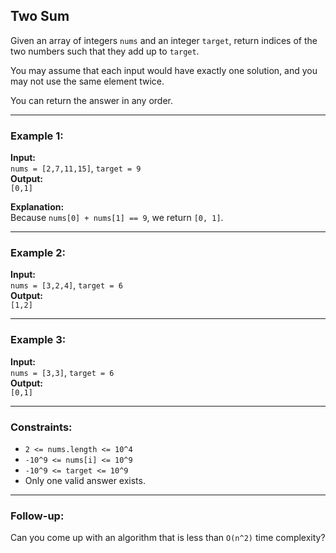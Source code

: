 ## Two Sum

Given an array of integers `nums` and an integer `target`, return indices of the two numbers such that they add up to `target`.

You may assume that each input would have exactly one solution, and you may not use the same element twice.

You can return the answer in any order.

---

### Example 1:

**Input:**  
`nums = [2,7,11,15]`, `target = 9`  
**Output:**  
`[0,1]`

**Explanation:**  
Because `nums[0] + nums[1] == 9`, we return `[0, 1]`.

---

### Example 2:

**Input:**  
`nums = [3,2,4]`, `target = 6`  
**Output:**  
`[1,2]`

---

### Example 3:

**Input:**  
`nums = [3,3]`, `target = 6`  
**Output:**  
`[0,1]`

---

### Constraints:

- `2 <= nums.length <= 10^4`
- `-10^9 <= nums[i] <= 10^9`
- `-10^9 <= target <= 10^9`
- Only one valid answer exists.

---

### Follow-up:

Can you come up with an algorithm that is less than `O(n^2)` time complexity?
